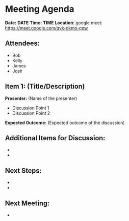 # Meeting Agenda

**Date:**  __DATE__
**Time:**   __TIME__
**Location:**  google meet: https://meet.google.com/qyk-dkmo-qpw

## Attendees:   
- Bob
- Kelly
- James
- Josh

## Item 1: (Title/Description)

**Presenter:** (Name of the presenter)

- Discussion Point 1
- Discussion Point 2

**Expected Outcome:** (Expected outcome of the discussion)

## Additional Items for Discussion:

- 
- 

## Next Steps:

- 
- 

## Next Meeting:

- 
